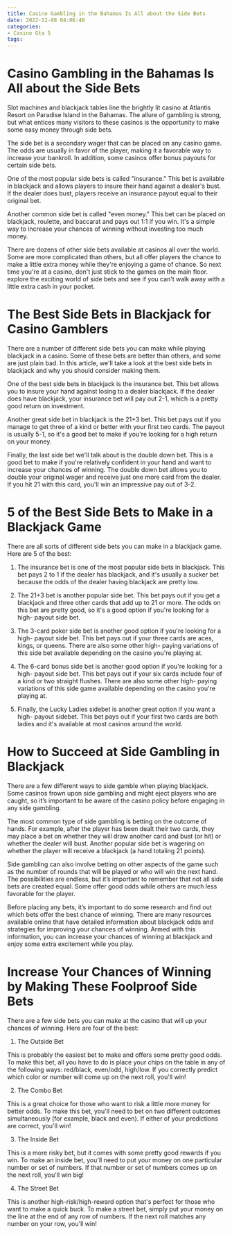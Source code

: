 ```yaml
---
title: Casino Gambling in the Bahamas Is All about the Side Bets
date: 2022-12-08 04:06:40
categories:
- Casino Gta 5
tags:
---
```



#  Casino Gambling in the Bahamas Is All about the Side Bets

Slot machines and blackjack tables line the brightly lit casino at Atlantis Resort on Paradise Island in the Bahamas. The allure of gambling is strong, but what entices many visitors to these casinos is the opportunity to make some easy money through side bets.

The side bet is a secondary wager that can be placed on any casino game. The odds are usually in favor of the player, making it a favorable way to increase your bankroll. In addition, some casinos offer bonus payouts for certain side bets.

One of the most popular side bets is called "insurance." This bet is available in blackjack and allows players to insure their hand against a dealer's bust. If the dealer does bust, players receive an insurance payout equal to their original bet.

Another common side bet is called "even money." This bet can be placed on blackjack, roulette, and baccarat and pays out 1:1 if you win. It's a simple way to increase your chances of winning without investing too much money.

There are dozens of other side bets available at casinos all over the world. Some are more complicated than others, but all offer players the chance to make a little extra money while they're enjoying a game of chance. So next time you're at a casino, don't just stick to the games on the main floor. explore the exciting world of side bets and see if you can't walk away with a little extra cash in your pocket.

#  The Best Side Bets in Blackjack for Casino Gamblers

There are a number of different side bets you can make while playing blackjack in a casino. Some of these bets are better than others, and some are just plain bad. In this article, we'll take a look at the best side bets in blackjack and why you should consider making them.

One of the best side bets in blackjack is the insurance bet. This bet allows you to insure your hand against losing to a dealer blackjack. If the dealer does have blackjack, your insurance bet will pay out 2-1, which is a pretty good return on investment.

Another great side bet in blackjack is the 21+3 bet. This bet pays out if you manage to get three of a kind or better with your first two cards. The payout is usually 5-1, so it's a good bet to make if you're looking for a high return on your money.

Finally, the last side bet we'll talk about is the double down bet. This is a good bet to make if you're relatively confident in your hand and want to increase your chances of winning. The double down bet allows you to double your original wager and receive just one more card from the dealer. If you hit 21 with this card, you'll win an impressive pay out of 3-2.

#  5 of the Best Side Bets to Make in a Blackjack Game

There are all sorts of different side bets you can make in a blackjack game. Here are 5 of the best:

1. The insurance bet is one of the most popular side bets in blackjack. This bet pays 2 to 1 if the dealer has blackjack, and it's usually a sucker bet because the odds of the dealer having blackjack are pretty low.

2. The 21+3 bet is another popular side bet. This bet pays out if you get a blackjack and three other cards that add up to 21 or more. The odds on this bet are pretty good, so it's a good option if you're looking for a high- payout side bet.

3. The 3-card poker side bet is another good option if you're looking for a high- payout side bet. This bet pays out if your three cards are aces, kings, or queens. There are also some other high- paying variations of this side bet available depending on the casino you're playing at.

4. The 6-card bonus side bet is another good option if you're looking for a high- payout side bet. This bet pays out if your six cards include four of a kind or two straight flushes. There are also some other high- paying variations of this side game available depending on the casino you're playing at.

5. Finally, the Lucky Ladies sidebet is another great option if you want a high- payout sidebet. This bet pays out if your first two cards are both ladies and it's available at most casinos around the world.

#  How to Succeed at Side Gambling in Blackjack 

There are a few different ways to side gamble when playing blackjack. Some casinos frown upon side gambling and might eject players who are caught, so it’s important to be aware of the casino policy before engaging in any side gambling. 

The most common type of side gambling is betting on the outcome of hands. For example, after the player has been dealt their two cards, they may place a bet on whether they will draw another card and bust (or hit) or whether the dealer will bust. Another popular side bet is wagering on whether the player will receive a blackjack (a hand totaling 21 points). 

Side gambling can also involve betting on other aspects of the game such as the number of rounds that will be played or who will win the next hand. The possibilities are endless, but it’s important to remember that not all side bets are created equal. Some offer good odds while others are much less favorable for the player. 

Before placing any bets, it’s important to do some research and find out which bets offer the best chance of winning. There are many resources available online that have detailed information about blackjack odds and strategies for improving your chances of winning. Armed with this information, you can increase your chances of winning at blackjack and enjoy some extra excitement while you play.

#  Increase Your Chances of Winning by Making These Foolproof Side Bets

There are a few side bets you can make at the casino that will up your chances of winning. Here are four of the best:

1. The Outside Bet

This is probably the easiest bet to make and offers some pretty good odds. To make this bet, all you have to do is place your chips on the table in any of the following ways: red/black, even/odd, high/low. If you correctly predict which color or number will come up on the next roll, you'll win!

2. The Combo Bet

This is a great choice for those who want to risk a little more money for better odds. To make this bet, you'll need to bet on two different outcomes simultaneously (for example, black and even). If either of your predictions are correct, you'll win!

3. The Inside Bet

This is a more risky bet, but it comes with some pretty good rewards if you win. To make an inside bet, you'll need to put your money on one particular number or set of numbers. If that number or set of numbers comes up on the next roll, you'll win big!

4. The Street Bet

This is another high-risk/high-reward option that's perfect for those who want to make a quick buck. To make a street bet, simply put your money on the line at the end of any row of numbers. If the next roll matches any number on your row, you'll win!